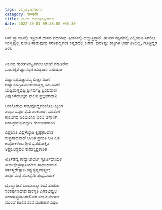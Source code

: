 ```yaml
---
tags: vijayadasru
category: सन्स्कृति
title: ವಿಜಯ ಗುರುಗಳಂಘ್ರಿಕಮಲ
date: 2022-10-01 09:38:00 +05:30
---
```


ಬಸ್ ಸ್ಟ್ಯಾಂಡಿನಲ್ಲಿ ಇತ್ತೀಚಿಗೆ ದಾಸರ ಪದಗಳನ್ನು ಸ್ಪೀಕರ್ನಲ್ಲಿ ಹಚ್ಚುತ್ತಿದ್ದಾರೆ. ಈ ಪದ ಕನ್ನಡದಲ್ಲಿ ಎಲ್ಲಿಯೂ ಸಿಗಲಿಲ್ಲ. ಇಂಗ್ಲಿಷ್ನಲ್ಲಿ ನೋಡಿ ಹಾಡುವುದು ಸರಳವಲ್ಲವಂತ ಕನ್ನಡದಲ್ಲಿ ಬರೆದೆ. ಬಹಳಷ್ಟು ಶಬ್ದಗಳ ಅರ್ಥ ತಿಳಿದಿಲ್ಲ, ಗೊತ್ತಿದ್ದರೆ ತಿಳಿಸಿ   
<Br/>
  

ವಿಜಯ ಗುರುಗಳಂಘ್ರಿಕಮಲ ಭಜನೆ ಮಾಡಿರೋ  
ಸುಜನಕೃತ ಜ್ಞಾನಧ್ವರ ಋತ್ವಿಜನ ಪಾಡಿರೋ  

ವಿಜ್ಞಾನಪ್ರದಜ್ಞಾತವ್ಯ ಸುಜ್ಞಾನಖಣಿ  
ಅಜ್ಞಾನೊಗ್ರತಿಮಿರಕಾಣುದ್ವಿಗ್ನ ಮುನಿಮಣಿ  
ಯಜ್ಞಮಗ್ನಭಿಜ್ಞ ಶ್ರೀಸರ್ವಜ್ಞ ಪ್ರಿಯವಾಣಿ  
ವಿಘ್ನಕಳೆದಲ್ಪಜ್ಞರ ಪಾಲಿಪ ಪ್ರಜ್ಞವರದಾನಿ  

ಅಂಬೊರುಹ ಸಂಭವೋದ್ಭವಂಬೊಜ ಭೃಂಗ​  
ಶಂಭು ಸರ್ವೊತ್ತಮ ಶಂಕರಾಂಗ ಮಾತಂಗ​  
ಕಂಬುಗದ ಅಂಬುಜಾರಿ ಬಿಂಬ ಚಿನ್ಹಾಂಗ​  
ಬಿಂಬಕ್ರಯಭವಜ್ಞಾತ ಗುಂಬಾತಂರಂಗ​  

ವಿಪ್ರಜಾತಿ ವಿಪ್ರಳಖ್ಯಾತಿ ಕ್ಷಿಪ್ರಫಲದಾತ​  
ಸುಪ್ರಸಾದವಾಣಿ ಅಮಿತ ಪ್ರಮತಿ ಅತಿ ಹಿತ​  
ಅಪ್ರತೀಕಳಂಬ ಶ್ರೀಶ ಸ್ವಪರೋಕ್ಷಿತ​  
ಅಪ್ರಬುದ್ಧಫಲ ಕಾರುಣ್ಯಪ್ರಕಾಶಿತ​  

ಕೀರ್ತಿತವ್ಯ ಕಾವ್ಯಾಚಾರ್ಯ ಸ್ಫೂರ್ತಿದಾಯಕ​  
ತೀರ್ಥಕ್ಷೇತ್ರದ್ಯಾಟನಶೀಲ ಸಾರ್ಥಕಾಯಕ​  
ಕರ್ತಸ್ವರೇತ್ಯಾದಿ ಕಷ್ಟ ಕೃಷ್ಣವಾರ್ತ್ಮಕ​  
ಪಾರ್ಥಮಿತ್ರ ಸ್ತೋತ್ರರತಿ ಪುಷ್ಪಸಾಯಕ​  

ದ್ವಂದ್ವಾತೀತ ಬಂಧುರಾತ್ಮಾನಂದ ತುಂದಿಲ​  
ಸಂಕರ್ಷಣದೇವ ಪುನನ್ನತಿ ವಿಗತವಿಹ್ವಲ​  
ಮಂದಾತ್ಮನಾಗಿರಲೆನಿವರ ನಂಬಲನುಗಾಲ​  
ಮುಂದೆ ಕುಣಿವ ತಂದೆ ವೆಂಕಟೇಶ ವಿಠ್ಠಲ  

